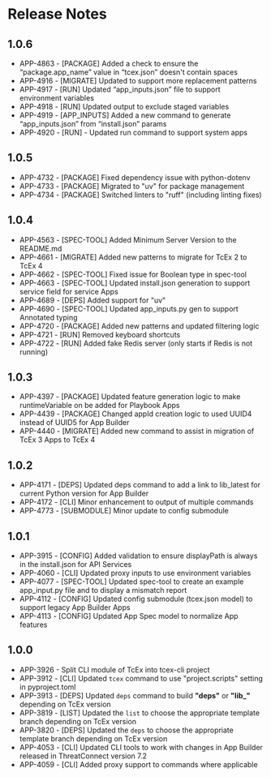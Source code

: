 # Release Notes

## 1.0.6

-   APP-4863 - [PACKAGE] Added a check to ensure the “package.app_name” value in “tcex.json” doesn't contain spaces
-   APP-4916 - [MIGRATE] Updated to support more replacement patterns
-   APP-4917 - [RUN] Updated “app_inputs.json” file to support environment variables
-   APP-4918 - [RUN] Updated output to exclude staged variables
-   APP-4919 - [APP_INPUTS] Added a new command to generate “app_inputs.json” from “install.json” params
-   APP-4920 - [RUN] - Updated run command to support system apps

## 1.0.5

-   APP-4732 - [PACKAGE] Fixed dependency issue with python-dotenv
-   APP-4733 - [PACKAGE] Migrated to "uv" for package management
-   APP-4734 - [PACKAGE] Switched linters to "ruff" (including linting fixes)

## 1.0.4

-   APP-4563 - [SPEC-TOOL] Added Minimum Server Version to the README.md
-   APP-4661 - [MIGRATE] Added new patterns to migrate for TcEx 2 to TcEx 4
-   APP-4662 - [SPEC-TOOL] Fixed issue for Boolean type in spec-tool
-   APP-4663 - [SPEC-TOOL] Updated install.json generation to support service field for service Apps
-   APP-4689 - [DEPS] Added support for "uv"
-   APP-4690 - [SPEC-TOOL] Updated app_inputs.py gen to support Annotated typing
-   APP-4720 - [PACKAGE] Added new patterns and updated filtering logic
-   APP-4721 - [RUN] Removed keyboard shortcuts
-   APP-4722 - [RUN] Added fake Redis server (only starts if Redis is not running)

## 1.0.3

-   APP-4397 - [PACKAGE] Updated feature generation logic to make runtimeVariable on be added for Playbook Apps
-   APP-4439 - [PACKAGE] Changed appId creation logic to used UUID4 instead of UUID5 for App Builder
-   APP-4440 - [MIGRATE] Added new command to assist in migration of TcEx 3 Apps to TcEx 4

## 1.0.2

-   APP-4171 - [DEPS] Updated deps command to add a link to lib_latest for current Python version for App Builder
-   APP-4172 - [CLI] Minor enhancement to output of multiple commands
-   APP-4773 - [SUBMODULE] Minor update to config submodule

## 1.0.1

-   APP-3915 - [CONFIG] Added validation to ensure displayPath is always in the install.json for API Services
-   APP-4060 - [CLI] Updated proxy inputs to use environment variables
-   APP-4077 - [SPEC-TOOL] Updated spec-tool to create an example app_input.py file and to display a mismatch report
-   APP-4112 - [CONFIG] Updated config submodule (tcex.json model) to support legacy App Builder Apps
-   APP-4113 - [CONFIG] Updated App Spec model to normalize App features


## 1.0.0

-   APP-3926 - Split CLI module of TcEx into tcex-cli project
-   APP-3912 - [CLI] Updated `tcex` command to use "project.scripts" setting in pyproject.toml
-   APP-3913 - [DEPS] Updated `deps` command to build **"deps"** or **"lib_"** depending on TcEx version
-   APP-3819 - [LIST] Updated the `list` to choose the appropriate template branch depending on TcEx version
-   APP-3820 - [DEPS] Updated the `deps` to choose the appropriate template branch depending on TcEx version
-   APP-4053 - [CLI] Updated CLI tools to work with changes in App Builder released in ThreatConnect version 7.2
-   APP-4059 - [CLI] Added proxy support to commands where applicable
